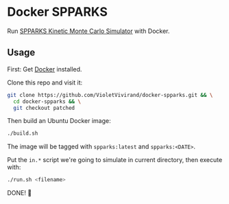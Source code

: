 # Docker SPPARKS

Run [SPPARKS Kinetic Monte Carlo Simulator](https://spparks.sandia.gov) with Docker.

## Usage

First: Get [Docker](https://www.docker.com/products/docker-desktop) installed.

Clone this repo and visit it:

```bash
git clone https://github.com/VioletVivirand/docker-spparks.git && \
  cd docker-spparks && \
  git checkout patched
```

Then build an Ubuntu Docker image:

```bash
./build.sh
```

The image will be tagged with `spparks:latest` and `spparks:<DATE>`.

Put the `in.*` script we're going to simulate in current directory, then execute with:

```bash
./run.sh <filename>
```

DONE! 🍻
